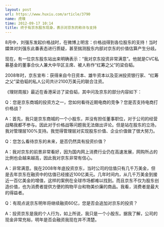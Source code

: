 ```yaml
---
layout: post
url: https://www.huxiu.com/article/3790
name: 虎嗅
time: 2012-09-17 10:14
title: 终于有京东股东现身，表示对京东的称许与支持
---
```

8月中，刘强东发起价格战时，在微博上明言：价格战得到各位股东的支持！当时媒体对刘强东此番表态进行质疑，甚至揣测股东内部对京东的价值估算产生分歧。

现在，有一位京东股东站出来明确表示：“我对京东投资非常满意”。他就是CVC私募基金的董事合伙人兼大中华区主席、被人称作“红筹之父”的梁伯韬。

2008年时，京东宣布：获得来自今日资本、雄牛资本以及亚洲投资银行家、“红筹之父”梁伯韬的私人公司共计2100万美元的联合注资。

《理财周报》最近在香港采访了梁伯韬，其中问及京东的部分内容如下：

Q：您是京东商城的投资方之一，您如何看待近期电商的竞争？您是否支持电商打价格战？

A：首先，我只是京东商城的一个小股东，并没有担任董事职位，对于公司的经营战略我都不参与。因此对于价格战等问题我无法做出评论。但是站在股东的立场，我对管理层100%支持。我觉得管理层对实现股东价值、企业价值做了很大努力。

Q：您怎么看待京东的未来，是否仍然具有投资价值？

A：我对京东的前景非常看好，因为国内网上消费行业仍在高速发展，网购所占的比例也会越来越高，因此我对京东非常有信心。

A：非常满意。我在2008年年底投资京东，当时公司的估值只有几千万美金，但是去年京东在融资中的估值已经接近100亿美元。几年时间内，从几千万美金到接近一百亿美金的增值，这样的案例在全球市场都难以找到。而且京东不仅为股东创造价值，也为消费者提供方便的购物平台和物美价廉的商品。我看，消费者是最大的得益者。

Q：有观点说京东明年将继续融资60亿，您是否会追加对京东的投资？

A：投资京东是我的个人行为，如上所说，我只是一个小股东。据我了解，公司的现金非常充裕，明年是否会融资我现在并不清楚。

